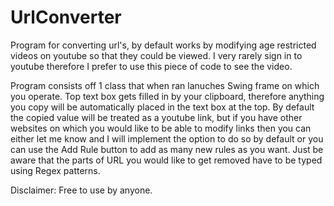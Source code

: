 # UrlConverter
Program for converting url's, by default works by modifying age restricted videos on youtube so that they could be viewed.
I very rarely sign in to youtube therefore I prefer to use this piece of code to see the video.

Program consists off 1 class that when ran lanuches Swing frame on which you operate.
Top text box gets filled in by your clipboard, therefore anything you copy will be automatically placed in the text box at the top. By default the copied value will be treated as a youtube link, but if you have other websites on which you would like to be able to modify links then you can either let me know and I will implement the option to do so by default or you can use the Add Rule button to add as many new rules as you want. Just be aware that the parts of URL you would like to get removed have to be typed using Regex patterns.

Disclaimer: Free to use by anyone.

